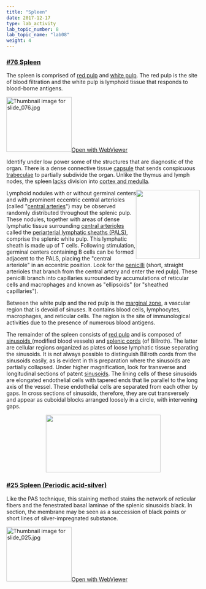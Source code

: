 ```yaml
---
title: "Spleen"
date: 2017-12-17
type: lab_activity
lab_topic_number: 8
lab_topic_name: "lab08"
weight: 4
---
```

<div class="entrybody">
						<h3><u>#76 Spleen</u></h3>

<p>The spleen is comprised of <u>red pulp</u> and <u>white pulp</u>. The red pulp is the site of blood filtration and the white pulp is lymphoid tissue that responds to blood-borne antigens.  </p>

<div class="thumbnail"> <a href="https://histologylab.ctl.columbia.edu/slides/slide76/" target="_blank"><img alt="Thumbnail image for slide_076.jpg" src="/assets/images/slide_076-thumb-170x143-1575.jpg" width="170" height="143" class="mt-image-left"></a><a href="https://histologylab.ctl.columbia.edu/slides/slide76/" target="_blank">Open with WebViewer</a></div>

<p>Identify under low power some of the structures that are diagnostic of the organ. There is a dense connective tissue <u>capsule</u> that sends conspicuous <u>trabeculae</u> to partially subdivide the organ. Unlike the thymus and lymph nodes, the spleen <u>lacks</u> division into <u>cortex and medulla</u>. </p>

<p><img src="/assets/images/76%20spleen%20-%20central%20artery%20and%20germinal%20center.jpg" style="width:166px; height:180px; float:right;">Lymphoid nodules with or without germinal centers and with prominent eccentric central arterioles (called "<u>central arteries</u>") may be observed randomly distributed throughout the splenic pulp.  These nodules, together with areas of dense lymphatic tissue surrounding <u>central arterioles</u> called the <u>periarterial lymphatic sheaths (PALS)</u>, comprise the splenic white pulp. This lymphatic sheath is made up of T cells.  Following stimulation, germinal centers containing B cells can be formed adjacent to the <span class="caps">PALS, </span>placing the "central arteriole" in an eccentric position. Look for the <u>penicilli</u> (short, straight arterioles that branch from the central artery and enter the red pulp). These penicilli branch into capillaries surrounded by accumulations of reticular cells and macrophages and known as "ellipsoids" (or "sheathed capillaries"). </p>

<p>Between the white pulp and the red pulp is the <u>marginal zone</u>, a vascular region that is devoid of sinuses.  It contains blood cells, lymphocytes, macrophages, and reticular cells. The region is the site of immunological activities due to the presence of numerous blood antigens.</p>

The remainder of the spleen consists of <u>red pulp</u> and is composed of <u>sinusoids </u>(modified blood vessels) and <u>splenic cords</u> (of Billroth).  The latter are cellular regions organized as plates of loose lymphatic tissue separating the sinusoids. It is not always possible to distinguish Billroth cords from the sinusoids easily, as is evident in this preparation where the sinusoids are partially collapsed.  Under higher magnification, look for transverse and longitudinal sections of patent <u>sinusoids</u>. The lining cells of these sinusoids are elongated endothelial cells with tapered ends that lie parallel to the long axis of the vessel.  These endothelial cells are separated from each other by gaps.  In cross sections of sinusoids, therefore, they are cut transversely and appear as cuboidal blocks arranged loosely in a circle, with intervening gaps.<br>
<div style="text-align: center;"><img src="/assets/images/76%20spleen.jpg" style="width:299px; height:150px;"></div>


<h3><u>#25 Spleen (Periodic acid-silver)</u></h3>

<p>Like the <span class="caps">PAS </span>technique, this staining method stains the network of reticular fibers and the fenestrated basal laminae of the splenic sinusoids black.  In section, the membrane may be seen as a succession of black points or short lines of silver-impregnated substance.</p>

<div class="thumbnail"> <a href="https://histologylab.ctl.columbia.edu/slides/slide25/" target="_blank"><img alt="Thumbnail image for slide_025.jpg" src="/assets_c/2009/07/slide_025-thumb-170x142-1449.jpg" width="170" height="142" class="mt-image-left"></a><a href="https://histologylab.ctl.columbia.edu/slides/slide25/" target="_blank">Open with WebViewer</a></div>
						
						
</div>
